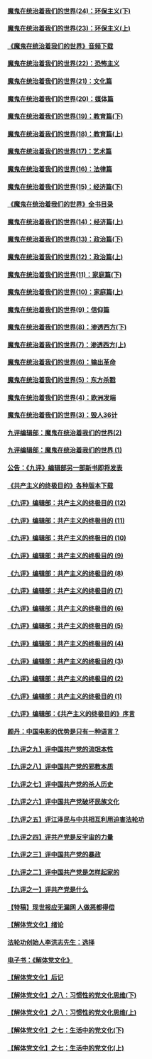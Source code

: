 #### [魔鬼在统治着我们的世界(24)：环保主义(下)](../pages/nsc422/n10695307.md?t=10080632) 

#### [魔鬼在统治着我们的世界(23)：环保主义(上)](../pages/nsc422/n10688613.md?t=10080632) 

#### [《魔鬼在统治着我们的世界》音频下载](../pages/nsc422/n10635553.md?t=10080632) 

#### [魔鬼在统治着我们的世界(22)：恐怖主义](../pages/nsc422/n10614727.md?t=10080632) 

#### [魔鬼在统治着我们的世界(21)：文化篇](../pages/nsc422/n10597706.md?t=10080632) 

#### [魔鬼在统治着我们的世界(20)：媒体篇](../pages/nsc422/n10586579.md?t=10080632) 

#### [魔鬼在统治着我们的世界(19)：教育篇(下)](../pages/nsc422/n10564808.md?t=10080632) 

#### [魔鬼在统治着我们的世界(18)：教育篇(上)](../pages/nsc422/n10526970.md?t=10080632) 

#### [魔鬼在统治着我们的世界(17)：艺术篇](../pages/nsc422/n10499093.md?t=10080632) 

#### [魔鬼在统治着我们的世界(16)：法律篇](../pages/nsc422/n10485969.md?t=10080632) 

#### [魔鬼在统治着我们的世界(15)：经济篇(下)](../pages/nsc422/n10469975.md?t=10080632) 

#### [《魔鬼在统治着我们的世界》全书目录](../pages/nsc422/n10464261.md?t=10080632) 

#### [魔鬼在统治着我们的世界(14)：经济篇(上)](../pages/nsc422/n10457370.md?t=10080632) 

#### [魔鬼在统治着我们的世界(13)：政治篇(下)](../pages/nsc422/n10448270.md?t=10080632) 

#### [魔鬼在统治着我们的世界(12)：政治篇(上)](../pages/nsc422/n10444576.md?t=10080632) 

#### [魔鬼在统治着我们的世界(11)：家庭篇(下)](../pages/nsc422/n10440961.md?t=10080632) 

#### [魔鬼在统治着我们的世界(10)：家庭篇(上)](../pages/nsc422/n10435448.md?t=10080632) 

#### [魔鬼在统治着我们的世界(9)：信仰篇](../pages/nsc422/n10432159.md?t=10080632) 

#### [魔鬼在统治着我们的世界(8)：渗透西方(下)](../pages/nsc422/n10429603.md?t=10080632) 

#### [魔鬼在统治着我们的世界(7)：渗透西方(上)](../pages/nsc422/n10426013.md?t=10080632) 

#### [魔鬼在统治着我们的世界(6)：输出革命](../pages/nsc422/n10421536.md?t=10080632) 

#### [魔鬼在统治着我们的世界(5)：东方杀戮](../pages/nsc422/n10417707.md?t=10080632) 

#### [魔鬼在统治着我们的世界(4)：欧洲发端](../pages/nsc422/n10414890.md?t=10080632) 

#### [魔鬼在统治着我们的世界(3)：毁人36计](../pages/nsc422/n10411583.md?t=10080632) 

#### [九评编辑部：魔鬼在统治着我们的世界(2)](../pages/nsc422/n10410036.md?t=10080632) 

#### [九评编辑部：魔鬼在统治着我们的世界 (1)](../pages/nsc422/n10406825.md?t=10080632) 

#### [公告：《九评》编辑部另一部新书即将发表](../pages/nsc422/n10405104.md?t=10080632) 

#### [《共产主义的终极目的》各种版本下载](../pages/nsc422/n10022138.md?t=10080632) 

#### [《九评》编辑部：共产主义的终极目的 (12)](../pages/nsc422/n9933272.md?t=10080632) 

#### [《九评》编辑部：共产主义的终极目的 (11)](../pages/nsc422/n9924973.md?t=10080632) 

#### [《九评》编辑部：共产主义的终极目的 (10)](../pages/nsc422/n9920883.md?t=10080632) 

#### [《九评》编辑部：共产主义的终极目的 (9)](../pages/nsc422/n9916363.md?t=10080632) 

#### [《九评》编辑部：共产主义的终极目的 (8)](../pages/nsc422/n9912488.md?t=10080632) 

#### [《九评》编辑部：共产主义的终极目的 (7)](../pages/nsc422/n9901176.md?t=10080632) 

#### [《九评》编辑部：共产主义的终极目的 (6)](../pages/nsc422/n9899359.md?t=10080632) 

#### [《九评》编辑部：共产主义的终极目的 (5)](../pages/nsc422/n9893174.md?t=10080632) 

#### [《九评》编辑部：共产主义的终极目的 (4)](../pages/nsc422/n9891246.md?t=10080632) 

#### [《九评》编辑部：共产主义的终极目的 (3)](../pages/nsc422/n9879879.md?t=10080632) 

#### [《九评》编辑部：共产主义的终极目的 (2)](../pages/nsc422/n9876205.md?t=10080632) 

#### [《九评》编辑部：共产主义的终极目的 (1)](../pages/nsc422/n9865857.md?t=10080632) 

#### [《九评》编辑部：《共产主义的终极目的》序言](../pages/nsc422/n9862666.md?t=10080632) 

#### [颜丹：中国电影的优势是只有一种语言？](../pages/nsc422/n9583062.md?t=10080632) 

#### [【九评之九】评中国共产党的流氓本性](../pages/nsc422/n737542.md?t=10080632) 

#### [【九评之八】评中国共产党的邪教本质](../pages/nsc422/n735942.md?t=10080632) 

#### [【九评之七】评中国共产党的杀人历史](../pages/nsc422/n733806.md?t=10080632) 

#### [【九评之六】评中国共产党破坏民族文化](../pages/nsc422/n731667.md?t=10080632) 

#### [【九评之五】评江泽民与中共相互利用迫害法轮功](../pages/nsc422/n730058.md?t=10080632) 

#### [【九评之四】评共产党是反宇宙的力量](../pages/nsc422/n727814.md?t=10080632) 

#### [【九评之三】评中国共产党的暴政](../pages/nsc422/n725597.md?t=10080632) 

#### [【九评之二】评中国共产党是怎样起家的](../pages/nsc422/n723946.md?t=10080632) 

#### [【九评之一】评共产党是什么](../pages/nsc422/n722529.md?t=10080632) 

#### [【特稿】现世报应无漏网 人做恶都得偿](../pages/nsc422/n4215167.md?t=10080632) 

#### [【解体党文化】绪论](../pages/nsc422/n1449356.md?t=10080632) 

#### [法轮功创始人李洪志先生：选择](../pages/nsc422/n3580738.md?t=10080632) 

#### [电子书：《解体党文化》](../pages/nsc422/n1573484.md?t=10080632) 

#### [【解体党文化】后记](../pages/nsc422/n1531999.md?t=10080632) 

#### [【解体党文化】之八：习惯性的党文化思维(下)](../pages/nsc422/n1526477.md?t=10080632) 

#### [【解体党文化】之八：习惯性的党文化思维(上)](../pages/nsc422/n1520631.md?t=10080632) 

#### [【解体党文化】之七：生活中的党文化(下)](../pages/nsc422/n1513446.md?t=10080632) 

#### [【解体党文化】之七：生活中的党文化(上)](../pages/nsc422/n1509358.md?t=10080632) 

